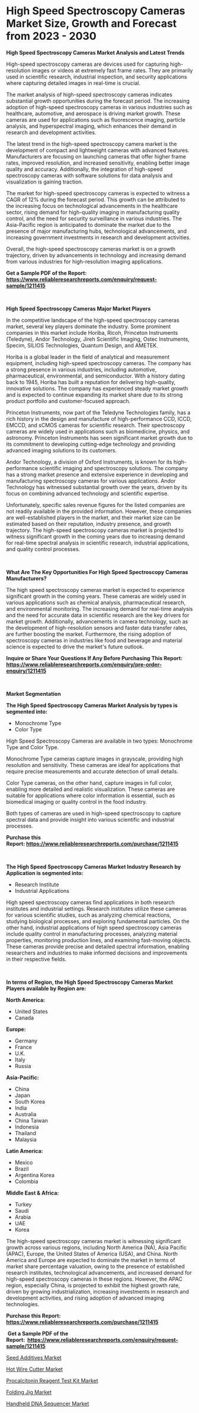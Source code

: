 <p><h1>High Speed Spectroscopy Cameras Market Size, Growth and Forecast from 2023 - 2030</h1></p><p><strong>High Speed Spectroscopy Cameras Market Analysis and Latest Trends</strong></p>
<p><p>High-speed spectroscopy cameras are devices used for capturing high-resolution images or videos at extremely fast frame rates. They are primarily used in scientific research, industrial inspection, and security applications where capturing detailed images in real-time is crucial.</p><p>The market analysis of high-speed spectroscopy cameras indicates substantial growth opportunities during the forecast period. The increasing adoption of high-speed spectroscopy cameras in various industries such as healthcare, automotive, and aerospace is driving market growth. These cameras are used for applications such as fluorescence imaging, particle analysis, and hyperspectral imaging, which enhances their demand in research and development activities.</p><p>The latest trend in the high-speed spectroscopy camera market is the development of compact and lightweight cameras with advanced features. Manufacturers are focusing on launching cameras that offer higher frame rates, improved resolution, and increased sensitivity, enabling better image quality and accuracy. Additionally, the integration of high-speed spectroscopy cameras with software solutions for data analysis and visualization is gaining traction.</p><p>The market for high-speed spectroscopy cameras is expected to witness a CAGR of 12% during the forecast period. This growth can be attributed to the increasing focus on technological advancements in the healthcare sector, rising demand for high-quality imaging in manufacturing quality control, and the need for security surveillance in various industries. The Asia-Pacific region is anticipated to dominate the market due to the presence of major manufacturing hubs, technological advancements, and increasing government investments in research and development activities.</p><p>Overall, the high-speed spectroscopy cameras market is on a growth trajectory, driven by advancements in technology and increasing demand from various industries for high-resolution imaging applications.</p></p>
<p><strong>Get a Sample PDF of the Report:&nbsp; <a href="https://www.reliableresearchreports.com/enquiry/request-sample/1211415">https://www.reliableresearchreports.com/enquiry/request-sample/1211415</a></strong></p>
<p>&nbsp;</p>
<p><strong>High Speed Spectroscopy Cameras Major Market Players</strong></p>
<p><p>In the competitive landscape of the high-speed spectroscopy cameras market, several key players dominate the industry. Some prominent companies in this market include Horiba, Ricoh, Princeton Instruments (Teledyne), Andor Technology, Jireh Scientific Imaging, Ostec Instruments, Specim, SILIOS Technologies, Quantum Design, and AMETEK.</p><p>Horiba is a global leader in the field of analytical and measurement equipment, including high-speed spectroscopy cameras. The company has a strong presence in various industries, including automotive, pharmaceutical, environmental, and semiconductor. With a history dating back to 1945, Horiba has built a reputation for delivering high-quality, innovative solutions. The company has experienced steady market growth and is expected to continue expanding its market share due to its strong product portfolio and customer-focused approach.</p><p>Princeton Instruments, now part of the Teledyne Technologies family, has a rich history in the design and manufacture of high-performance CCD, ICCD, EMCCD, and sCMOS cameras for scientific research. Their spectroscopy cameras are widely used in applications such as biomedicine, physics, and astronomy. Princeton Instruments has seen significant market growth due to its commitment to developing cutting-edge technology and providing advanced imaging solutions to its customers.</p><p>Andor Technology, a division of Oxford Instruments, is known for its high-performance scientific imaging and spectroscopy solutions. The company has a strong market presence and extensive experience in developing and manufacturing spectroscopy cameras for various applications. Andor Technology has witnessed substantial growth over the years, driven by its focus on combining advanced technology and scientific expertise.</p><p>Unfortunately, specific sales revenue figures for the listed companies are not readily available in the provided information. However, these companies are well-established players in the market, and their market size can be estimated based on their reputation, industry presence, and growth trajectory. The high-speed spectroscopy cameras market is projected to witness significant growth in the coming years due to increasing demand for real-time spectral analysis in scientific research, industrial applications, and quality control processes.</p></p>
<p>&nbsp;</p>
<p><strong>What Are The Key Opportunities For High Speed Spectroscopy Cameras Manufacturers?</strong></p>
<p><p>The high speed spectroscopy cameras market is expected to experience significant growth in the coming years. These cameras are widely used in various applications such as chemical analysis, pharmaceutical research, and environmental monitoring. The increasing demand for real-time analysis and the need for accurate data in scientific research are the key drivers for market growth. Additionally, advancements in camera technology, such as the development of high-resolution sensors and faster data transfer rates, are further boosting the market. Furthermore, the rising adoption of spectroscopy cameras in industries like food and beverage and material science is expected to drive the market's future outlook.</p></p>
<p><strong>Inquire or Share Your Questions If Any Before Purchasing This Report: <a href="https://www.reliableresearchreports.com/enquiry/pre-order-enquiry/1211415">https://www.reliableresearchreports.com/enquiry/pre-order-enquiry/1211415</a></strong></p>
<p>&nbsp;</p>
<p><strong>Market Segmentation</strong></p>
<p><strong>The High Speed Spectroscopy Cameras Market Analysis by types is segmented into:</strong></p>
<p><ul><li>Monochrome Type</li><li>Color Type</li></ul></p>
<p><p>High Speed Spectroscopy Cameras are available in two types: Monochrome Type and Color Type. </p><p>Monochrome Type cameras capture images in grayscale, providing high resolution and sensitivity. These cameras are ideal for applications that require precise measurements and accurate detection of small details.</p><p>Color Type cameras, on the other hand, capture images in full color, enabling more detailed and realistic visualization. These cameras are suitable for applications where color information is essential, such as biomedical imaging or quality control in the food industry.</p><p>Both types of cameras are used in high-speed spectroscopy to capture spectral data and provide insight into various scientific and industrial processes.</p></p>
<p><strong>Purchase this Report:&nbsp;<a href="https://www.reliableresearchreports.com/purchase/1211415">https://www.reliableresearchreports.com/purchase/1211415</a></strong></p>
<p>&nbsp;</p>
<p><strong>The High Speed Spectroscopy Cameras Market Industry Research by Application is segmented into:</strong></p>
<p><ul><li>Research Institute</li><li>Industrial Applications</li></ul></p>
<p><p>High speed spectroscopy cameras find applications in both research institutes and industrial settings. Research institutes utilize these cameras for various scientific studies, such as analyzing chemical reactions, studying biological processes, and exploring fundamental particles. On the other hand, industrial applications of high speed spectroscopy cameras include quality control in manufacturing processes, analyzing material properties, monitoring production lines, and examining fast-moving objects. These cameras provide precise and detailed spectral information, enabling researchers and industries to make informed decisions and improvements in their respective fields.</p></p>
<p>&nbsp;</p>
<p><strong>In terms of Region, the High Speed Spectroscopy Cameras Market Players available by Region are:</strong></p>
<p>
    <p> <strong> North America: </strong>
        <ul>
            <li>United States</li>
            <li>Canada</li>
        </ul>
        </p> 
    <p> <strong> Europe: </strong>
        <ul>
            <li>Germany</li>
            <li>France</li>
            <li>U.K.</li>
            <li>Italy</li>
            <li>Russia</li>
        </ul>
        </p> 
    <p> <strong> Asia-Pacific: </strong>
        <ul>
            <li>China</li>
            <li>Japan</li>
            <li>South Korea</li>
            <li>India</li>
            <li>Australia</li>
            <li>China Taiwan</li>
            <li>Indonesia</li>
            <li>Thailand</li>
            <li>Malaysia</li>
        </ul>
        </p> 
    <p> <strong> Latin America: </strong>
        <ul>
            <li>Mexico</li>
            <li>Brazil</li>
            <li>Argentina Korea</li>
            <li>Colombia</li>
        </ul>
        </p> 
    <p> <strong> Middle East & Africa: </strong>
        <ul>
            <li>Turkey</li>
            <li>Saudi</li>
            <li>Arabia</li>
            <li>UAE</li>
            <li>Korea</li>
        </ul>
    </p>
    </p>
<p><p>The high-speed spectroscopy cameras market is witnessing significant growth across various regions, including North America (NA), Asia Pacific (APAC), Europe, the United States of America (USA), and China. North America and Europe are expected to dominate the market in terms of market share percentage valuation, owing to the presence of established research institutes, technological advancements, and increased demand for high-speed spectroscopy cameras in these regions. However, the APAC region, especially China, is projected to exhibit the highest growth rate, driven by growing industrialization, increasing investments in research and development activities, and rising adoption of advanced imaging technologies.</p></p>
<p><strong>Purchase this Report: <a href="https://www.reliableresearchreports.com/purchase/1211415">https://www.reliableresearchreports.com/purchase/1211415</a></strong></p>
<p>&nbsp;<strong>Get a Sample PDF of the Report:&nbsp;&nbsp;<a href="https://www.reliableresearchreports.com/enquiry/request-sample/1211415">https://www.reliableresearchreports.com/enquiry/request-sample/1211415</a></strong></p>
<p><strong></strong></p>
<p><p><a href="https://www.linkedin.com/pulse/seed-additives-market-share-amp-new-trends-analysis-report/">Seed Additives Market</a></p><p><a href="https://medium.com/@dannyharber1978/hot-wire-cutter-market-size-growth-forecast-2023-2030-3f4587a1ff53">Hot Wire Cutter Market</a></p><p><a href="https://github.com/Chiragrp26/Market-Research-Report-List-1/blob/main/procalcitonin-reagent-test-kit-market.md">Procalcitonin Reagent Test Kit Market</a></p><p><a href="https://medium.com/@ewellklocko/folding-jig-market-size-growth-forecast-2023-2030-b683e85f73e6">Folding Jig Market</a></p><p><a href="https://github.com/santosh758595/Market-Research-Report-List-1/blob/main/handheld-dna-sequencer-market.md">Handheld DNA Sequencer Market</a></p></p>